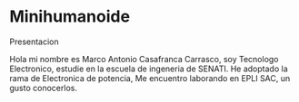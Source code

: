 # Minihumanoide
Presentacion

Hola mi nombre es Marco Antonio Casafranca Carrasco, soy Tecnologo Electronico, estudie en la escuela de ingeneria de SENATI. He adoptado la rama de Electronica de potencia, Me encuentro laborando en EPLI SAC,
un gusto conocerlos.
